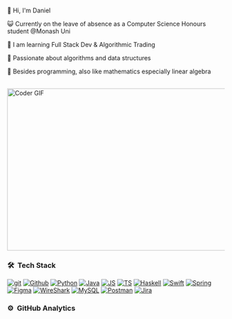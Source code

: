 <br />

👋 Hi, I'm Daniel

😺 Currently on the leave of absence as a Computer Science Honours student @Monash Uni

🌱 I am learning Full Stack Dev & Algorithmic Trading

🙌 Passionate about algorithms and data structures

🔢 Besides programming, also like mathematics especially linear algebra

<br>
<img alt="Coder GIF" height=375 width=525 src="https://images.squarespace-cdn.com/content/v1/5769fc401b631bab1addb2ab/1541580611624-TE64QGKRJG8SWAIUS7NS/ke17ZwdGBToddI8pDm48kPoswlzjSVMM-SxOp7CV59BZw-zPPgdn4jUwVcJE1ZvWQUxwkmyExglNqGp0IvTJZamWLI2zvYWH8K3-s_4yszcp2ryTI0HqTOaaUohrI8PI6FXy8c9PWtBlqAVlUS5izpdcIXDZqDYvprRqZ29Pw0o/coding-freak.gif" />
<br>

### 🛠 &nbsp;Tech Stack

[![git](https://www.vectorlogo.zone/logos/git-scm/git-scm-ar21.svg)](https://git-scm.com/ "Version control")
[![Github](https://www.vectorlogo.zone/logos/github/github-ar21.svg)](https://www.github.com/ "git hosting")
[![Python](https://www.vectorlogo.zone/logos/python/python-ar21.svg)](https://www.python.org/ "build-time scripts")
[![Java](https://www.vectorlogo.zone/logos/java/java-ar21.svg)](https://www.java.com)
[![JS](https://www.vectorlogo.zone/logos/javascript/javascript-ar21.svg)](https://www.javascript.com/)
[![TS](https://www.vectorlogo.zone/logos/typescriptlang/typescriptlang-ar21.svg)](https://www.typescriptlang.org/)
[![Haskell](https://www.vectorlogo.zone/logos/haskell/haskell-ar21.svg)](https://www.haskell.org/)
[![Swift](https://www.vectorlogo.zone/logos/swift/swift-ar21.svg)](https://www.apple.com/au/swift/)
[![Spring](https://www.vectorlogo.zone/logos/springio/springio-ar21.svg)](https://spring.io/)
[![Figma](https://www.vectorlogo.zone/logos/figma/figma-ar21.svg)](https://www.figma.com/)
[![WireShark](https://www.vectorlogo.zone/logos/wireshark/wireshark-ar21.svg)](https://www.wireshark.org/)
[![MySQL](https://www.vectorlogo.zone/logos/mysql/mysql-ar21.svg)](https://www.mysql.com/)
[![Postman](https://www.vectorlogo.zone/logos/getpostman/getpostman-ar21.svg)](https://www.postman.com/)
[![Jira](https://www.vectorlogo.zone/logos/atlassian_jira/atlassian_jira-ar21.svg)](https://www.atlassian.com/software/jira)


### ⚙️ &nbsp;GitHub Analytics

<!--START_SECTION:waka-->
<!--END_SECTION:waka-->

